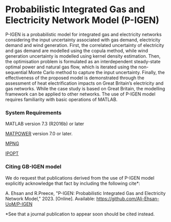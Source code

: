 # Probabilistic Integrated Gas and Electricity Network Model (P-IGEN)

P-IGEN is a probabilistic model for integrated gas and electricity networks considering the input uncertainty associated with gas demand, electricity demand and wind generation. First, the correlated uncertainty of electricity and gas demand are modelled using the copula method, while wind generation uncertainty is modelled using kernel density estimation. Then, the optimisation problem is formulated as an interdependent steady-state optimal power and natural gas flow, which is iterated using the non-sequential Monte Carlo method to capture the input uncertainty. Finally, the effectiveness of the proposed model is demonstrated through the assessment of heat electrification impacts on Great Britain’s electricity and gas networks. While the case study is based on Great Britain, the modelling framework can be applied to other networks. The use of P-IGEN model requires familiarity with basic operations of MATLAB. 

### System Requirements
MATLAB version 7.3 (R2016b) or later

[MATPOWER](https://github.com/MATPOWER/matpower) version 7.0 or later.

[MPNG](https://github.com/MATPOWER/MPNG)

[IPOPT](https://github.com/coin-or/Ipopt)

### Citing GB-IGEN model
We do request that publications derived from the use of P-IGEN model explicitly acknowledge that fact by including the following cite*:

A. Ehsan and R.Preece, "P-IGEN: Probabilistic Integrated Gas and Electricity Network Model," 2023. [Online]. Available: https://github.com/Ali-Ehsan-UoM/P-IGEN

*See that a journal publication to appear soon should be cited instead.


